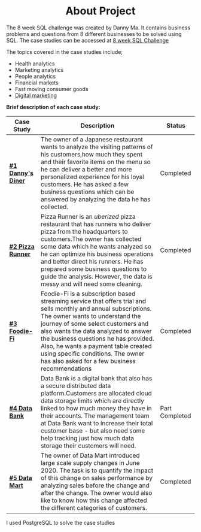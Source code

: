 <div align="center">
 <h1>About Project</h1>
</div>

The 8 week SQL challenge was created by Danny Ma. 
It contains business problems and questions from 8 different businesses to be solved using SQL.
The case studies can be accessed at [8 week SQL Challenge](https://8weeksqlchallenge.com/getting-started/)

The topics covered in the case studies include;
* Health analytics
* Marketing analytics
* People analytics
* Financial markets
* Fast moving consumer goods
* [Digital marketing](https://github.com/Outis09/8-Week-SQL-Challenge/tree/main/Case%20Study%20%233%20-%20Foodie%20Fi)

**Brief description of each case study:**

|Case Study|Description|Status|
|--------------|-----------------------|--------------------|
|**[#1 Danny's Diner](https://github.com/Outis09/8-Week-SQL-Challenge/tree/main/Case%20Study%20%231-%20Danny's%20Diner)**|The owner of a Japanese restaurant wants to analyze the visiting patterns of his customers,how much they spent and their favorite items on the menu so he can deliver a better and more personalized experience for his loyal customers. He has asked a few business questions which can be answered by analyzing the data he has collected.|Completed|
|**[#2 Pizza Runner](https://github.com/Outis09/8-Week-SQL-Challenge/tree/main/Case%20Study%20%232-%20Pizza%20Runner)**|Pizza Runner is an _uberized_ pizza restaurant that has runners who deliver pizza from the headquarters to customers.The owner has collected some data which he wants analyzed so he can optimize his business operations and better direct his runners. He has prepared some business questions to guide the analysis. However, the data is messy and will need some cleaning.|Completed|
|**[#3 Foodie-Fi](https://github.com/Outis09/8-Week-SQL-Challenge/tree/main/Case%20Study%20%233%20-%20Foodie%20Fi)**|Foodie-Fi is a subscription based streaming service that offers trial and sells monthly and annual subscriptions. The owner wants to understand the journey of some select customers and also wants the data analyzed to answer the business questions he has provided. Also, he wants a payment table created using specific conditions. The owner has also asked for a few business recommendations|Completed|
|**[#4 Data Bank](https://github.com/Outis09/8-Week-SQL-Challenge/tree/main/Case%20Study%20%234%20-%20Data%20Bank)**|Data Bank is a digital bank that also has a secure distributed data platform.Customers are allocated cloud data storage limits which are directly linked to how much money they have in their accounts. The management team at Data Bank want to increase their total customer base - but also need some help tracking just how much data storage their customers will need.|Part Completed|
|**[#5 Data Mart](https://github.com/Outis09/8-Week-SQL-Challenge/tree/main/Case%20Study%20%235%20-%20Data%20Mart)**| The owner of Data Mart introduced large scale supply changes in June 2020. The task is to quantify the impact of this change on sales performance by analyzing sales before the change and after the change. The owner would also like to know how this change affected the different categories of customers.|Completed|

I used PostgreSQL to solve the case studies

